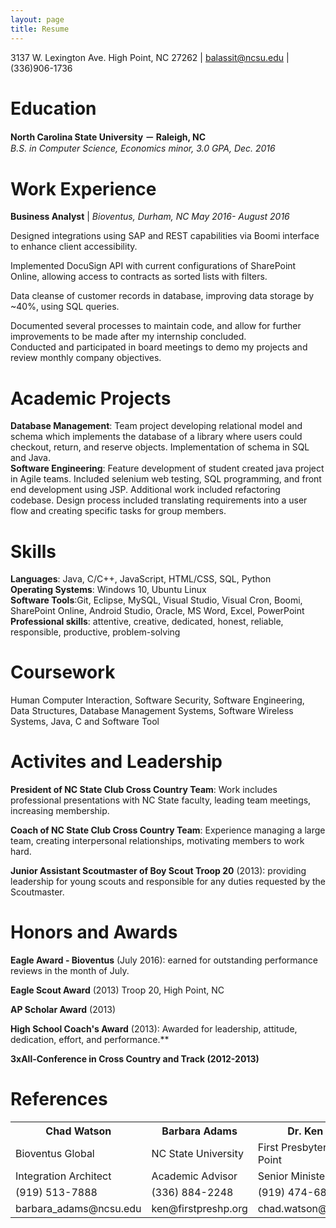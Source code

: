 ```yaml
---
layout: page
title: Resume
---
```


3137 W. Lexington Ave. High Point, NC 27262 \| balassit@ncsu.edu \| (336)906-1736

# Education
**North Carolina State University － Raleigh, NC**  
*B.S. in Computer Science, Economics minor, 3.0 GPA, Dec. 2016*

# Work Experience
**Business Analyst** | *Bioventus, Durham, NC
May 2016- August 2016*


Designed integrations using SAP and REST capabilities via Boomi interface to enhance client accessibility.  

Implemented DocuSign API with current configurations of SharePoint Online, allowing access to contracts as sorted lists with filters.  

Data cleanse of customer records in database, improving data storage by ~40%, using SQL queries.  

Documented several processes to maintain code, and allow for further improvements to be made after my internship concluded.  
Conducted and participated in board meetings to demo my projects and review monthly company objectives.  

# Academic Projects
**Database Management**: Team project developing relational model and schema which implements the database of a library where users could checkout, return, and reserve objects. Implementation of schema in SQL and Java.  
**Software Engineering**: Feature development of student created java project in Agile teams. Included selenium web testing, SQL programming, and front end development using JSP. Additional work included refactoring codebase.
Design process included translating requirements into a user flow and creating specific tasks for group members.

# Skills
**Languages**: Java, C/C++, JavaScript, HTML/CSS, SQL, Python  </br>
**Operating Systems**: Windows 10, Ubuntu Linux  </br>
**Software Tools**:Git, Eclipse, MySQL, Visual Studio, Visual Cron, Boomi, SharePoint Online, Android Studio, Oracle, MS Word, Excel, PowerPoint  </br>
**Professional skills**: attentive, creative, dedicated, honest, reliable, responsible, productive, problem-solving  </br>

# Coursework
Human Computer Interaction, Software Security, Software Engineering, Data Structures, Database Management Systems, Software Wireless Systems, Java, C and Software Tool

# Activites and Leadership
**President of NC State Club Cross Country Team**: Work includes professional presentations with NC State faculty, leading team meetings, increasing membership.  

**Coach of NC State Club Cross Country Team**: Experience managing a large team, creating interpersonal relationships, motivating members to work hard.  

**Junior Assistant Scoutmaster of Boy Scout Troop 20** (2013): providing leadership for young scouts and responsible for any duties requested by the Scoutmaster.  


# Honors and Awards
**Eagle Award - Bioventus** (July 2016): earned for outstanding performance reviews in the month of July.  

**Eagle Scout Award** (2013) Troop 20, High Point, NC  

**AP Scholar Award** (2013)  

**High School Coach's Award** (2013): Awarded for leadership, attitude, dedication, effort, and performance.**  

**3xAll-Conference in Cross Country and Track (2012-2013)**  


# References
<table>
<th>Chad Watson</th><th>Barbara Adams</th><th>Dr. Ken Broman-Fulks</th>
  <tr>
      <td>Bioventus Global</td><td>NC State University</td><td>First Presbyterian Church of High Point</td>
  </tr>
    <tr>
      <td>Integration Architect</td><td>Academic Advisor</td><td>Senior Minister</td>
  </tr>
    <tr>
      <td>(919) 513-7888</td><td>(336) 884-2248</td><td>(919) 474-6825 </td>
  </tr>
    <tr>
      <td>barbara_adams@ncsu.edu</td><td>ken@firstpreshp.org</td><td>chad.watson@bioventusglobal.com</td>
  </tr>
</table>
